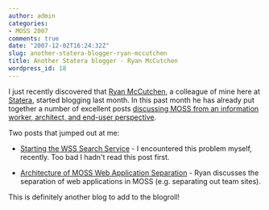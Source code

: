 ```yaml
---
author: admin
categories:
- MOSS 2007
comments: true
date: "2007-12-02T16:24:32Z"
slug: another-statera-blogger-ryan-mccutchen
title: Another Statera blogger - Ryan McCutchen
wordpress_id: 18
---
```


I just recently discovered that [Ryan McCutchen](http://www.ryan.mccutchenoutpost.com/), a colleague of mine here at [Statera](http://www.statera.com/), started blogging last month. In this past month he has already put together a number of excellent posts [discussing MOSS from an information worker, architect, and end-user perspective](http://www.ryan.mccutchenoutpost.com/).




Two posts that jumped out at me:






  * [Starting the WSS Search Service](http://www.ryan.mccutchenoutpost.com/PermaLink,guid,1994bd3b-f350-4088-9ba4-b63a8a7b6f8d.aspx) - I encountered this problem myself, recently. Too bad I hadn't read this post first.

  * [Architecture of MOSS Web Application Separation](http://www.ryan.mccutchenoutpost.com/PermaLink,guid,769f7596-e405-43cc-8dab-18b56f5de8ac.aspx) - Ryan discusses the separation of web applications in MOSS (e.g. separating out team sites).



This is definitely another blog to add to the blogroll!
